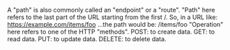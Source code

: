 A "path" is also commonly called an "endpoint" or a "route".
"Path" here refers to the last part of the URL starting from the first /.
So, in a URL like:
https://example.com/items/foo
...the path would be:
/items/foo
"Operation" here refers to one of the HTTP "methods".
POST: to create data.
GET: to read data.
PUT: to update data.
DELETE: to delete data.